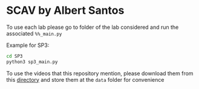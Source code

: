 # SCAV by Albert Santos
To use each lab please go to folder of the lab considered and run the associated `%%_main.py`

Example for SP3:
``` bash
cd SP3
python3 sp3_main.py
```

To use the videos that this repository mention, please download them from this [directory](https://drive.google.com/drive/folders/1bygrP5WwURbH7jUw0wTeTT9oM6sZCysn?usp=sharing) and store them at the `data` folder for convenience

 
